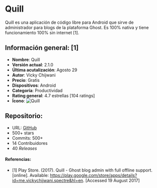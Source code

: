 # Quill

Quill es una aplicación de código libre para Android que sirve de administrador para blogs de la plataforma Ghost. Es 100% nativa y tiene funcionamiento 100% sin internet [1].

## Información general: [1]
- **Nombre**: Quill
- **Versión actual**: 2.1.0
- **Última acutalización**: Agosto 29
- **Autor**: Vicky Chijwani
- **Precio**: Gratis
- **Dispositivos**: Android
- **Categoría**: Productividad
- **Rating general**: 4.7 estrellas [104 ratings]
- **Ícono**: ![Quill](https://lh3.googleusercontent.com/eXvEYgkXHXRLnOUPSTqTVrcZtdso9WvOr8zhV1g8CU8idhOrc09Hz7xpEJ0BR_tA7dOe=w300-rw)

## Repositorio:
- URL: [GitHub](https://github.com/vickychijwani/quill)
- 500+ stars
- Commits: 500+
- 14 Contribuidores
- 40 *Releases*

#### Referencias:
- [1] Play Store. (2017). Quill - Ghost blog admin with full offline support. [online]. Available: https://play.google.com/store/apps/details?id=me.vickychijwani.spectre&hl=en. [Accessed 19 August 2017]
